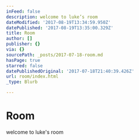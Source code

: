 ```yaml
---
inFeed: false
description: welcome to luke’s room
dateModified: '2017-08-19T13:34:59.950Z'
datePublished: '2017-08-19T13:35:00.329Z'
title: Room
author: []
publisher: {}
via: {}
sourcePath: _posts/2017-07-18-room.md
hasPage: true
starred: false
datePublishedOriginal: '2017-07-18T21:40:39.426Z'
url: room/index.html
_type: Blurb

---
```

# Room

welcome to luke's room